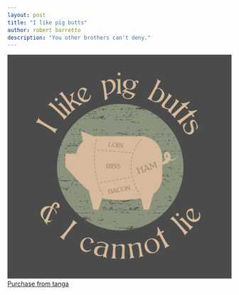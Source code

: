 ```yaml
---
layout: post
title: "I like pig butts"
author: robert barretto
description: "You other brothers can't deny."
---
```

![I like pig butts](/img/posts/2013-11-11-pig-butts.png)
[Purchase from tanga](https://www.tanga.com/deals/81ac27831d6a/i-like-pig-butts-t-shirt) 
 
